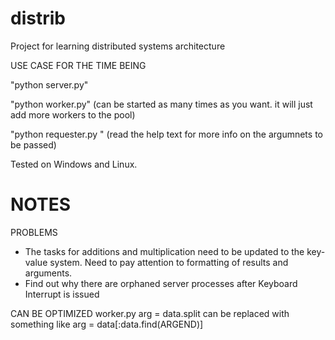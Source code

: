 distrib
=======

Project for learning distributed systems architecture

USE CASE FOR THE TIME BEING

"python server.py"

"python worker.py" (can be started as many times as you want. it will just add more workers to the pool)

"python requester.py <arguments>" (read the help text for more info on the argumnets to be passed)

Tested on Windows and Linux. 


NOTES
=====

PROBLEMS
- The tasks for additions and multiplication need to be updated to the key-value system. Need to pay attention to formatting of results and arguments. 
- Find out why there are orphaned server processes after Keyboard Interrupt is issued

CAN BE OPTIMIZED
worker.py
arg = data.split can be replaced with something like arg = data[:data.find(ARGEND)]

